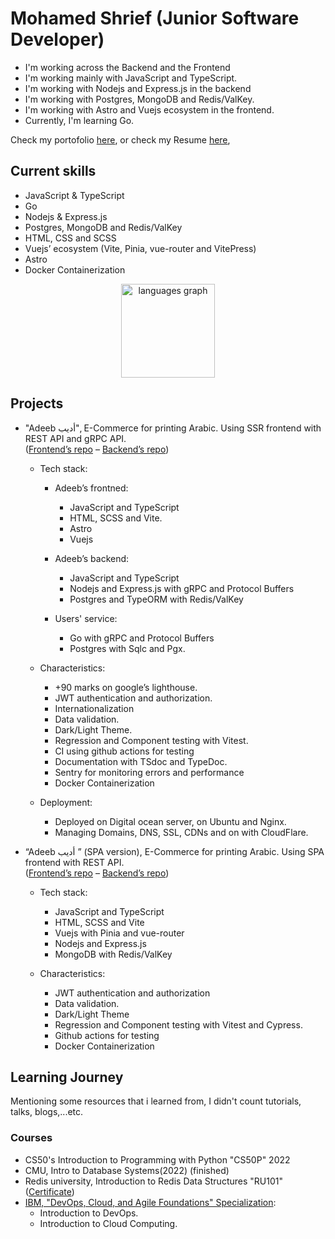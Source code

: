 # Mohamed Shrief (Junior Software Developer)

- I'm working across the Backend and the Frontend
- I'm working mainly with JavaScript and TypeScript.
- I'm working with Nodejs and Express.js in the backend
- I'm working with Postgres, MongoDB and Redis/ValKey.
- I'm working with Astro and Vuejs ecosystem in the frontend.
- Currently, I'm learning Go.


Check my portofolio [here](https://m-shrief.tech "Portofolio"), or
check my Resume
[here](https://raw.githubusercontent.com/M-Shrief/M-Shrief/main/Mohamed%20Shrief%20-%20%20Junior%20Software%20Developer%20(Backend%20-%20Frontend).pdf "check Resume"),

## Current skills

- JavaScript & TypeScript
- Go
- Nodejs & Express.js
- Postgres, MongoDB and Redis/ValKey
- HTML, CSS and SCSS
- Vuejs’ ecosystem (Vite, Pinia, vue-router and VitePress)
- Astro
- Docker Containerization

<div align="center">
  <img src="https://github-readme-stats.vercel.app/api/top-langs?username=M-Shrief&locale=en&hide_title=false&layout=compact&card_width=320&langs_count=5&theme=dracula&hide_border=false&order=2" height="150" alt="languages graph"  />
</div>

## Projects

- "Adeeb أديب",  E-Commerce for printing Arabic. Using SSR frontend with REST API and
gRPC API. <br>([Frontend’s repo](https://github.com/M-Shrief/Adeeb_Astro_SSR "github repo") – [Backend’s repo](https://github.com/M-Shrief/Adeeb_ExpressTS_Postgres "gtihub repo"))

  - Tech stack:
    - Adeeb’s frontned:
      - JavaScript and TypeScript
      - HTML, SCSS and Vite.
      - Astro
      - Vuejs
      
    - Adeeb’s backend:
      - JavaScript and TypeScript
      - Nodejs and Express.js with gRPC and Protocol Buffers
      - Postgres and TypeORM with Redis/ValKey

    - Users' service:
      - Go with gRPC and Protocol Buffers
      - Postgres with Sqlc and Pgx.   

  - Characteristics: 
    - +90 marks on google’s lighthouse.
    - JWT authentication and authorization.
    - Internationalization
    - Data validation.
    - Dark/Light Theme.
    - Regression and Component testing with Vitest.
    - CI using github actions for testing
    - Documentation with TSdoc and TypeDoc.
    - Sentry for monitoring errors and performance
    - Docker Containerization
  - Deployment:
    - Deployed on Digital ocean server, on Ubuntu and Nginx.
    - Managing Domains, DNS, SSL, CDNs and on with CloudFlare.

- “Adeeb أديب ” (SPA version), E-Commerce for printing Arabic. Using SPA frontend with REST API. <br>([Frontend’s repo](https://github.com/M-Shrief/Adeeb_Vue_TS "gtihub repo") – [Backend’s repo](https://github.com/M-Shrief/Adeeb_ExpressTS "gtihub repo"))

  - Tech stack:    
    - JavaScript and TypeScript
    - HTML, SCSS and Vite
    - Vuejs with Pinia and vue-router
    - Nodejs and Express.js
    - MongoDB with Redis/ValKey

  - Characteristics:
    - JWT authentication and authorization
    - Data validation.
    - Dark/Light Theme
    - Regression and Component testing with Vitest and Cypress.
    - Github actions for testing
    - Docker Containerization

## Learning Journey

Mentioning some resources that i learned from, I didn't count tutorials, talks, blogs,...etc.

### Courses

- CS50's Introduction to Programming with Python "CS50P" 2022
- CMU, Intro to Database Systems(2022) (finished)
- Redis university, Introduction to Redis Data Structures "RU101" ([Certificate](https://university.redis.com/certificates/3dca706d75e5426e8438a7d54602e379 "view certificate"))
- [IBM, "DevOps, Cloud, and Agile Foundations" Specialization](https://www.coursera.org/specializations/devops-cloud-and-agile-foundations#courses "Check on Coursera"):
  - Introduction to DevOps.
  - Introduction to Cloud Computing.
